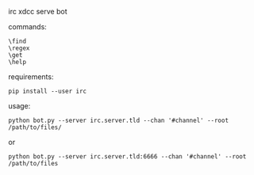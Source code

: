 irc xdcc serve bot

commands:

    \find
    \regex
    \get
    \help

requirements:

    pip install --user irc

usage:

    python bot.py --server irc.server.tld --chan '#channel' --root /path/to/files/

or

    python bot.py --server irc.server.tld:6666 --chan '#channel' --root /path/to/files
